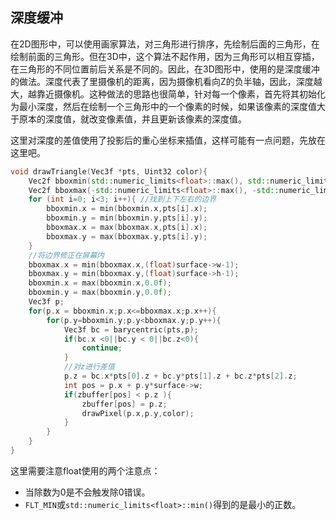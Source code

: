 ## 深度缓冲

在2D图形中，可以使用画家算法，对三角形进行排序，先绘制后面的三角形，在绘制前面的三角形。但在3D中，这个算法不起作用，因为三角形可以相互穿插，在三角形的不同位置前后关系是不同的。因此，在3D图形中，使用的是深度缓冲的做法。深度代表了里摄像机的距离，因为摄像机看向Z的负半轴，因此，深度越大，越靠近摄像机。这种做法的思路也很简单，针对每一个像素，首先将其初始化为最小深度，然后在绘制一个三角形中的一个像素的时候，如果该像素的深度值大于原本的深度值，就改变像素值，并且更新该像素的深度值。

这里对深度的差值使用了投影后的重心坐标来插值，这样可能有一点问题，先放在这里吧。

```cpp
void drawTriangle(Vec3f *pts, Uint32 color){
    Vec2f bboxmin(std::numeric_limits<float>::max(), std::numeric_limits<float>::max());
    Vec2f bboxmax(-std::numeric_limits<float>::max(), -std::numeric_limits<float>::max());
    for (int i=0; i<3; i++){ //找到上下左右的边界
        bboxmin.x = min(bboxmin.x,pts[i].x);
        bboxmin.y = min(bboxmin.y,pts[i].y);
        bboxmax.x = max(bboxmax.x,pts[i].x);
        bboxmax.y = max(bboxmax.y,pts[i].y);
    }
    //将边界修正在屏幕内
    bboxmax.x = min(bboxmax.x,(float)surface->w-1);
    bboxmax.y = min(bboxmax.y,(float)surface->h-1);
    bboxmin.x = max(bboxmin.x,0.0f);
    bboxmin.y = max(bboxmin.y,0.0f);
    Vec3f p;
    for(p.x = bboxmin.x;p.x<=bboxmax.x;p.x++){
        for(p.y=bboxmin.y;p.y<bboxmax.y;p.y++){
            Vec3f bc = barycentric(pts,p);
            if(bc.x <0||bc.y < 0||bc.z<0){
                continue;
            } 
            //对z进行差值
            p.z = bc.x*pts[0].z + bc.y*pts[1].z + bc.z*pts[2].z;
            int pos = p.x + p.y*surface->w;
            if(zbuffer[pos] < p.z ){
                zbuffer[pos] = p.z;
                drawPixel(p.x,p.y,color);
            }
        }
    }
}
```

这里需要注意float使用的两个注意点：

- 当除数为0是不会触发除0错误。
- `FLT_MIN`或`std::numeric_limits<float>::min()`得到的是最小的正数。
